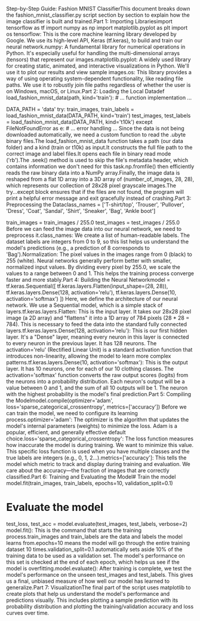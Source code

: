 Step-by-Step Guide: 
Fashion MNIST ClassifierThis document breaks down the fashion_mnist_classifier.py script section by section to explain how the image classifier is built and trained.Part 1: Importing Librariesimport tensorflow as tf
import numpy as np
import matplotlib.pyplot as plt
import os
tensorflow: This is the core machine learning library developed by Google. We use its high-level API, Keras (tf.keras), to build and train our neural network.numpy: A fundamental library for numerical operations in Python. It's especially useful for handling the multi-dimensional arrays (tensors) that represent our images.matplotlib.pyplot: A widely used library for creating static, animated, and interactive visualizations in Python. We'll use it to plot our results and view sample images.os: This library provides a way of using operating system-dependent functionality, like reading file paths. We use it to robustly join file paths regardless of whether the user is on Windows, macOS, or Linux.Part 2: Loading the Local Datadef load_fashion_mnist_data(path, kind='train'):
    # ... function implementation ...

DATA_PATH = 'data'
try:
    train_images, train_labels = load_fashion_mnist_data(DATA_PATH, kind='train')
    test_images, test_labels = load_fashion_mnist_data(DATA_PATH, kind='t10k')
except FileNotFoundError as e:
    # ... error handling ...
Since the data is not being downloaded automatically, we need a custom function to read the .ubyte binary files.The load_fashion_mnist_data function takes a path (our data folder) and a kind (train or t10k) as input.It constructs the full file path to the correct image and label files.It opens each file in binary read mode ('rb').The .seek() method is used to skip the file's metadata header, which contains information we don't need for this task.np.fromfile() then efficiently reads the raw binary data into a NumPy array.Finally, the image data is reshaped from a flat 1D array into a 3D array of (number_of_images, 28, 28), which represents our collection of 28x28 pixel grayscale images.The try...except block ensures that if the files are not found, the program will print a helpful error message and exit gracefully instead of crashing.Part 3: Preprocessing the Dataclass_names = ['T-shirt/top', 'Trouser', 'Pullover', 'Dress', 'Coat',
               'Sandal', 'Shirt', 'Sneaker', 'Bag', 'Ankle boot']

train_images = train_images / 255.0
test_images = test_images / 255.0
Before we can feed the image data into our neural network, we need to preprocess it.class_names: We create a list of human-readable labels. The dataset labels are integers from 0 to 9, so this list helps us understand the model's predictions (e.g., a prediction of 8 corresponds to 'Bag').Normalization: The pixel values in the images range from 0 (black) to 255 (white). Neural networks generally perform better with smaller, normalized input values. By dividing every pixel by 255.0, we scale the values to a range between 0 and 1. This helps the training process converge faster and more stably.Part 4: Building the Neural Networkmodel = tf.keras.Sequential([
    tf.keras.layers.Flatten(input_shape=(28, 28)),
    tf.keras.layers.Dense(128, activation='relu'),
    tf.keras.layers.Dense(10, activation='softmax')
])
Here, we define the architecture of our neural network. We use a Sequential model, which is a simple stack of layers.tf.keras.layers.Flatten: This is the input layer. It takes our 28x28 pixel image (a 2D array) and "flattens" it into a 1D array of 784 pixels (28 * 28 = 784). This is necessary to feed the data into the standard fully connected layers.tf.keras.layers.Dense(128, activation='relu'): This is our first hidden layer. It's a "Dense" layer, meaning every neuron in this layer is connected to every neuron in the previous layer. It has 128 neurons. The activation='relu' (Rectified Linear Unit) is a standard activation function that introduces non-linearity, allowing the model to learn more complex patterns.tf.keras.layers.Dense(10, activation='softmax'): This is the output layer. It has 10 neurons, one for each of our 10 clothing classes. The activation='softmax' function converts the raw output scores (logits) from the neurons into a probability distribution. Each neuron's output will be a value between 0 and 1, and the sum of all 10 outputs will be 1. The neuron with the highest probability is the model's final prediction.Part 5: Compiling the Modelmodel.compile(optimizer='adam',
              loss='sparse_categorical_crossentropy',
              metrics=['accuracy'])
Before we can train the model, we need to configure its learning process.optimizer='adam': The optimizer is the algorithm that updates the model's internal parameters (weights) to minimize the loss. Adam is a popular, efficient, and generally effective default choice.loss='sparse_categorical_crossentropy': The loss function measures how inaccurate the model is during training. We want to minimize this value. This specific loss function is used when you have multiple classes and the true labels are integers (e.g., 0, 1, 2...).metrics=['accuracy']: This tells the model which metric to track and display during training and evaluation. We care about the accuracy—the fraction of images that are correctly classified.Part 6: Training and Evaluating the Model# Train the model
model.fit(train_images, train_labels, epochs=10, validation_split=0.1)

# Evaluate the model
test_loss, test_acc = model.evaluate(test_images, test_labels, verbose=2)
model.fit(): This is the command that starts the training process.train_images and train_labels are the data and labels the model learns from.epochs=10 means the model will go through the entire training dataset 10 times.validation_split=0.1 automatically sets aside 10% of the training data to be used as a validation set. The model's performance on this set is checked at the end of each epoch, which helps us see if the model is overfitting.model.evaluate(): After training is complete, we test the model's performance on the unseen test_images and test_labels. This gives us a final, unbiased measure of how well our model has learned to generalize.Part 7: VisualizationThe final part of the script uses matplotlib to create plots that help us understand the model's performance and predictions visually. This includes plotting a sample prediction with its probability distribution and plotting the training/validation accuracy and loss curves over time.